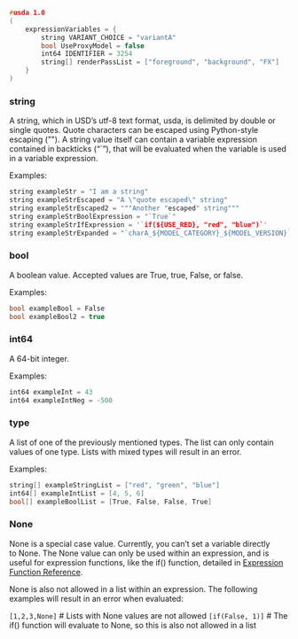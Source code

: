 ```c++
#usda 1.0
(
    expressionVariables = {
        string VARIANT_CHOICE = "variantA"
        bool UseProxyModel = false
        int64 IDENTIFIER = 3254
        string[] renderPassList = ["foreground", "background", "FX"]
    }
)
```

### string

A string, which in USD’s utf-8 text format, usda, is delimited by double or single quotes. Quote characters can be escaped using Python-style escaping (”"). A string value itself can contain a variable expression contained in backticks (“`”), that will be evaluated when the variable is used in a variable expression.

Examples:

```c++
string exampleStr = "I am a string"
string exampleStrEscaped = "A \"quote escaped\" string"
string exampleStrEscaped2 = """Another "escaped" string"""
string exampleStrBoolExpression = "`True`"
string exampleStrIfExpression = '`if(${USE_RED}, "red", "blue")`'
string exampleStrExpanded = "`charA_${MODEL_CATEGORY}_${MODEL_VERSION}`"
```

### bool

A boolean value. Accepted values are True, true, False, or false.

Examples:
```c++
bool exampleBool = False
bool exampleBool2 = true
```

### int64

A 64-bit integer.

Examples:
```c++
int64 exampleInt = 43
int64 exampleIntNeg = -500
```

### type

A list of one of the previously mentioned types. The list can only contain values of one type. Lists with mixed types will result in an error.

Examples:
```c++
string[] exampleStringList = ["red", "green", "blue"]
int64[] exampleIntList = [4, 5, 6]
bool[] exampleBoolList = [True, False, False, True]
```


### None

None is a special case value. Currently, you can’t set a variable directly to None. The None value can only be used within an expression, and is useful for expression functions, like the if() function, detailed in [Expression Function Reference](https://openusd.org/release/user_guides/variable_expressions.html#expression-function-reference).

None is also not allowed in a list within an expression. The following examples will result in an error when evaluated:

`[1,2,3,None]` # Lists with None values are not allowed
`[if(False, 1)]` # The if() function will evaluate to None, so this is also not allowed in a list